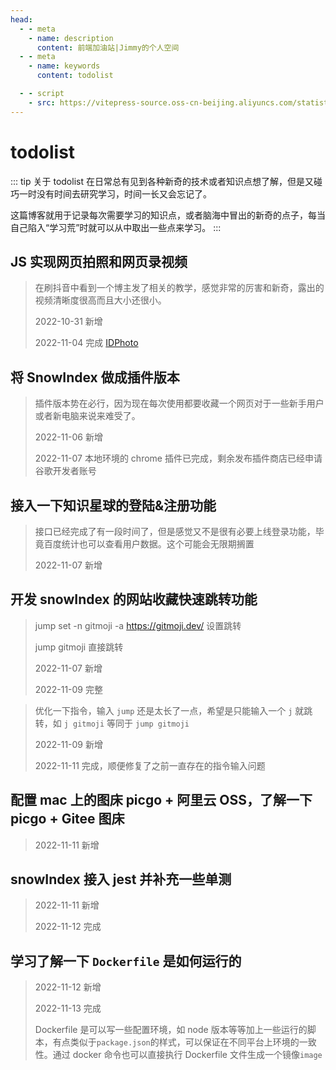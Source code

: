 ```yaml
---
head:
  - - meta
    - name: description
      content: 前端加油站|Jimmy的个人空间
  - - meta
    - name: keywords
      content: todolist

  - - script
    - src: https://vitepress-source.oss-cn-beijing.aliyuncs.com/statistics.js
---
```


# todolist

::: tip 关于 todolist
在日常总有见到各种新奇的技术或者知识点想了解，但是又碰巧一时没有时间去研究学习，时间一长又会忘记了。

这篇博客就用于记录每次需要学习的知识点，或者脑海中冒出的新奇的点子，每当自己陷入“学习荒”时就可以从中取出一些点来学习。
:::

## JS 实现网页拍照和网页录视频

> 在刷抖音中看到一个博主发了相关的教学，感觉非常的厉害和新奇，露出的视频清晰度很高而且大小还很小。
>
> 2022-10-31 新增
>
> 2022-11-04 完成 [IDPhoto](https://github.com/Jimmylxue/project-small-cases)

## 将 SnowIndex 做成插件版本

> 插件版本势在必行，因为现在每次使用都要收藏一个网页对于一些新手用户或者新电脑来说来难受了。
>
> 2022-11-06 新增
>
> 2022-11-07 本地环境的 chrome 插件已完成，剩余发布插件商店已经申请谷歌开发者账号

## 接入一下知识星球的登陆&注册功能

> 接口已经完成了有一段时间了，但是感觉又不是很有必要上线登录功能，毕竟百度统计也可以查看用户数据。这个可能会无限期搁置
>
> 2022-11-07 新增

## 开发 snowIndex 的网站收藏快速跳转功能

> jump set -n gitmoji -a https://gitmoji.dev/ 设置跳转
>
> jump gitmoji 直接跳转
>
> 2022-11-07 新增
>
> 2022-11-09 完整

> 优化一下指令，输入 `jump` 还是太长了一点，希望是只能输入一个 `j` 就跳转，如 `j gitmoji` 等同于 `jump gitmoji`
>
> 2022-11-09 新增
>
> 2022-11-11 完成，顺便修复了之前一直存在的指令输入问题

## 配置 mac 上的图床 picgo + 阿里云 OSS，了解一下 picgo + Gitee 图床

> 2022-11-11 新增

## snowIndex 接入 jest 并补充一些单测

> 2022-11-11 新增
>
> 2022-11-12 完成

## 学习了解一下 `Dockerfile` 是如何运行的

> 2022-11-12 新增
>
> 2022-11-13 完成
>
> Dockerfile 是可以写一些配置环境，如 node 版本等等加上一些运行的脚本，有点类似于`package.json`的样式，可以保证在不同平台上环境的一致性。通过 docker 命令也可以直接执行 Dockerfile 文件生成一个镜像`image`
